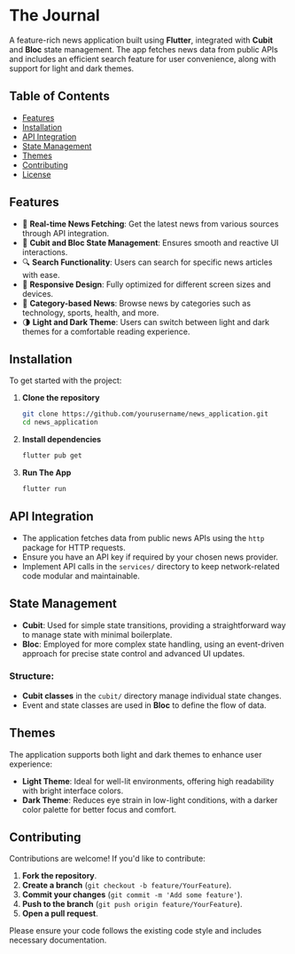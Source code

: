 # The Journal 

A feature-rich news application built using **Flutter**, integrated with **Cubit** and **Bloc** state management. The app fetches news data from public APIs and includes an efficient search feature for user convenience, along with support for light and dark themes.

## Table of Contents
- [Features](#features)
- [Installation](#installation)
- [API Integration](#api-integration)
- [State Management](#state-management)
- [Themes](#themes)
- [Contributing](#contributing)
- [License](#license)

## Features

- 📰 **Real-time News Fetching**: Get the latest news from various sources through API integration.
- 🔄 **Cubit and Bloc State Management**: Ensures smooth and reactive UI interactions.
- 🔍 **Search Functionality**: Users can search for specific news articles with ease.
- 📱 **Responsive Design**: Fully optimized for different screen sizes and devices.
- 📑 **Category-based News**: Browse news by categories such as technology, sports, health, and more.
- 🌗 **Light and Dark Theme**: Users can switch between light and dark themes for a comfortable reading experience.

## Installation

To get started with the project:

1. **Clone the repository**
   ```bash
   git clone https://github.com/yourusername/news_application.git
   cd news_application
   
2. **Install dependencies**
   ```bash
   flutter pub get
   
3. **Run The App**
   ```bash
   flutter run
   
## API Integration

- The application fetches data from public news APIs using the `http` package for HTTP requests.
- Ensure you have an API key if required by your chosen news provider.
- Implement API calls in the `services/` directory to keep network-related code modular and maintainable.

## State Management

- **Cubit**: Used for simple state transitions, providing a straightforward way to manage state with minimal boilerplate.
- **Bloc**: Employed for more complex state handling, using an event-driven approach for precise state control and advanced UI updates.

### Structure:
- **Cubit classes** in the `cubit/` directory manage individual state changes.
- Event and state classes are used in **Bloc** to define the flow of data.

## Themes

The application supports both light and dark themes to enhance user experience:

- **Light Theme**: Ideal for well-lit environments, offering high readability with bright interface colors.
- **Dark Theme**: Reduces eye strain in low-light conditions, with a darker color palette for better focus and comfort.

## Contributing

Contributions are welcome! If you'd like to contribute:

1. **Fork the repository**.
2. **Create a branch** (`git checkout -b feature/YourFeature`).
3. **Commit your changes** (`git commit -m 'Add some feature'`).
4. **Push to the branch** (`git push origin feature/YourFeature`).
5. **Open a pull request**.

Please ensure your code follows the existing code style and includes necessary documentation.


   
